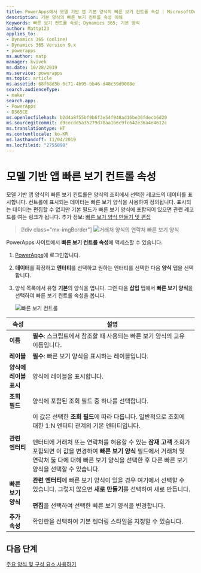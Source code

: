 ```yaml
---
title: PowerApps에서 모델 기반 앱 기본 양식의 빠른 보기 컨트롤 속성 | MicrosoftDocs
description: 기본 양식의 빠른 보기 컨트롤 속성 이해
Keywords: 빠른 보기 컨트롤 속성; Dynamics 365; 기본 양식
author: Mattp123
applies_to:
- Dynamics 365 (online)
- Dynamics 365 Version 9.x
- powerapps
ms.author: matp
manager: kvivek
ms.date: 10/28/2019
ms.service: powerapps
ms.topic: article
ms.assetid: 68f68d5b-6c71-4b95-bb46-d48c59d9008e
search.audienceType:
- maker
search.app:
- PowerApps
- D365CE
ms.openlocfilehash: b2d4a8f55bf9b6f3e54f948ad16be36fdecb6d20
ms.sourcegitcommit: d9cecdd5a35279d78aa1b6c9fc642e36a4e4612c
ms.translationtype: HT
ms.contentlocale: ko-KR
ms.lasthandoff: 11/04/2019
ms.locfileid: "2755098"
---
```

# <a name="model-driven-app-quick-view-control-properties"></a>모델 기반 앱 빠른 보기 컨트롤 속성

모델 기반 앱 양식의 빠른 보기 컨트롤은 양식의 조회에서 선택한 레코드의 데이터를 표시합니다. 컨트롤에 표시되는 데이터는 빠른 보기 양식을 사용하여 정의됩니다. 표시되는 데이터는 편집할 수 없지만 기본 필드가 빠른 보기 양식에 포함되어 있으면 관련 레코드를 여는 링크가 됩니다. 추가 정보: [빠른 보기 양식 만들기 및 편집](create-edit-quick-view-forms.md)  

> [!div class="mx-imgBorder"] 
> ![거래처 양식의 연락처 빠른 보기 양식](media/quick-view-form-contact.png "거래처 양식의 연락처 빠른 보기 양식")  

PowerApps 사이트에서 **빠른 보기 컨트롤 속성**에 액세스할 수 있습니다. 
1.  [PowerApps](https://make.powerapps.com/?utm_source=padocs&utm_medium=linkinadoc&utm_campaign=referralsfromdoc)에 로그인합니다.  


2.  **데이터**를 확장하고 **엔터티**를 선택하고 원하는 엔터티를 선택한 다음 **양식** 탭을 선택합니다. 

3. 양식 목록에서 유형 **기본**의 양식을 엽니다. 그런 다음 **삽입** 탭에서 **빠른 보기 양식**을 선택하여 빠른 보기 컨트롤 속성을 봅니다.

    ![빠른 보기 컨트롤](media/quick-view-control.png)
  
|속성|설명|  
|--------------|-----------------|  
|**이름**|**필수**: 스크립트에서 참조할 때 사용되는 빠른 보기 양식의 고유 이름입니다.|  
|**레이블**|**필수**: 빠른 보기 양식을 표시하는 레이블입니다.|  
|**양식에 레이블 표시**|양식에 레이블을 표시합니다.|  
|**조회 필드**|양식에 포함된 조회 필드 중 하나를 선택합니다.|  
|**관련 엔터티**|이 값은 선택한 **조회 필드**에 따라 다릅니다. 일반적으로 조회에 대한 1:N 엔터티 관계의 기본 엔터티입니다.<br /><br /> 엔터티에 거래처 또는 연락처를 허용할 수 있는 **잠재 고객** 조회가 포함되면 이 값을 변경하여 **빠른 보기 양식** 필드에서 거래처 및 연락처 둘 다에 대해 빠른 보기 양식을 선택한 후 다른 빠른 보기 양식을 선택할 수 있습니다.|  
|**빠른 보기 양식**|**관련 엔터티**에 빠른 보기 양식이 있을 경우 여기에서 선택할 수 있습니다. 그렇지 않으면 **새로 만들기**를 선택하여 새로 만듭니다.<br /><br /> **편집**을 선택하여 선택한 빠른 보기 양식을 변경합니다.|  
|**추가 속성**|확인란을 선택하여 기본 렌더링 스타일을 지정할 수 있습니다.|

## <a name="next-steps"></a>다음 단계

[주요 양식 및 구성 요소 사용하기](use-main-form-and-components.md)
 
